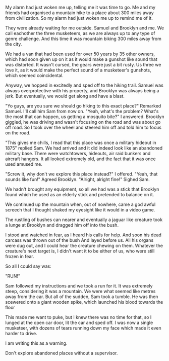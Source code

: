 My alarm had just woken me up, telling me it was time to go. Me and my friends had organised a mountain hike to a place about 300 miles away from civilization.
So my alarm had just woken me up to remind me of it.

They were already waiting for me outside. Samuel and Brooklyn and me. We call eachother the three musketeers, as we are always up to any type of genre challenge. And this time it was mountain biking 300 miles away from the city.

We had a van that had been used for over 50 years by 35 other owners, which had soon given up on it as it would make a gunshot like sound that was distorted.
It wasn't cursed, the gears were just a bit rusty. Us three we love it, as it would make the perfect sound of a musketeer's gunshots, which seemed coincidental.

Anyway, we hopped in excitedly and sped off to the hiking trail. Samuel was always overprotective with his property, and Brooklyn was always being a jerk. But eventually, we would get along and have a blast.

"Yo guys, are you sure we should go hiking to this exact place?" Remarked Samuel. I'll call him Sam from now on.
"Yeah, what's the problem? What's the most that can happen, us getting a mosquito bite?" I answered. Brooklyn giggled, he was driving and wasn't focusing on the road and was about go off road. So I took over the wheel and steered him off and told him to focus on the road.

"This gives me chills, I read that this place was once a military hideout in 1875" replied Sam.
We had arrived and it did indeed look like an abandoned military base. There were watchtowers, hideouts, air raid bunkers and aircraft hangers. It all looked extremely old, and the fact that it was once used amused me.

"Screw it, why don't we explore this place instead?" I offered.
"Yeah, that sounds like fun!" Agreed Brooklyn.
"Alright, alright fine!" Sighed Sam.

We hadn't brought any equipment, so all we had was a stick that Brooklyn found which he used as an elderly stick and pretended to balance on it.

We continued up the mountain when, out of nowhere, came a god awful screech that I thought shaked my eyesight like it would in a video game.

The rustling of bushes can nearer and eventually a jaguar like creature took a lunge at Brooklyn and dragged him off into the bush.

I stood and watched in fear, as I heard his calls for help.
And soon his dead carcass was thrown out of the bush
And layed before us. All his organs were dug out, and I could hear the creature chewing on them. Whatever the creature's next target is, I didn't want it to be either of us, who were still frozen in fear.

So all I could say was:

"RUN!"

Sam followed my instructions and we took a run for it.
It was extremely steep, considering it was a mountain.
We were what seemed like metres away from the car.
But all of the sudden, Sam took a tumble. He was then scewered onto a giant wooden spike, which launched his blood towards the floor

This made me want to puke, but I knew there was no time for that, so I lunged at the open car door, lit the car and sped off. I was now a single musketeer, with dozens of tears running down my face which made it even harder to drive.

I am writing this as a warning.

Don't explore abandoned places without a supervisor.